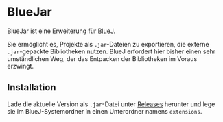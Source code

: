 # BlueJar

BlueJar ist eine Erweiterung für [BlueJ](http://bluej.org).

Sie ermöglicht es, Projekte als `.jar`-Dateien zu exportieren, die externe `.jar`-gepackte Bibliotheken nutzen.
BlueJ erfordert hier bisher einen sehr umständlichen Weg, der das Entpacken der Bibliotheken im Voraus erzwingt.

## Installation

Lade die aktuelle Version als `.jar`-Datei unter [Releases](https://github.com/kelunik/BlueJar/releases) herunter und lege sie im BlueJ-Systemordner in einen Unterordner namens `extensions`.
